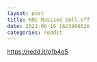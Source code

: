 ```yaml
--- 
layout: post 
title: KNC Massive Sell-off 
date: 2021-06-16 1623866526 
categories: reddit 
--- 
```

https://redd.it/o1b4e5